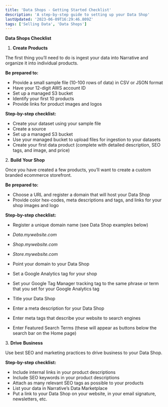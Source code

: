 ```yaml
---
title: 'Data Shops - Getting Started Checklist'
description: 'A step-by-step guide to setting up your Data Shop'
lastUpdated: '2023-06-09T16:29:46.809Z'
tags: ['Selling Data', 'Data Shops']
---
```

**Data Shops Checklist** 

1.  **Create Products** 

The first thing you’ll need to do is ingest your data into Narrative and organize it into individual products.

**Be prepared to:**

*   Provide a small sample file (10-100 rows of data) in CSV or JSON format
*   Have your 12-digit AWS account ID
*   Set up a managed S3 bucket 
*   Identify your first 10 products
*   Provide links for product images and logos

**Step-by-step checklist:**

*   Create your dataset using your sample file 
*   Create a source
*   Set up a managed S3 bucket
*   Use your managed bucket to upload files for ingestion to your datasets
*   Create your first data product (complete with detailed description, SEO tags, and image, and price)  
      
    

2\. **Build** **Your Shop**  
  

Once you have created a few products, you’ll want to create a custom branded ecommerce storefront.

  

**Be prepared to:**

*   Choose a URL and register a domain that will host your Data Shop
*   Provide color hex-codes, meta descriptions and tags, and links for your shop images and logo 

**Step-by-step checklist:**

*   Register a unique domain name (see Data Shop examples below)

*   _Data.mywebsite.com_

*   _Shop.mywebsite.com_

*   _Store.mywebsite.com_

*   Point your domain to your Data Shop 
*   Set a Google Analytics tag for your shop
*   Set your Google Tag Manager tracking tag to the same phrase or term that you set for your Google Analytics tag
*   Title your Data Shop
*   Enter a meta description for your Data Shop
*   Enter meta tags that describe your website to search engines
*   Enter Featured Search Terms (these will appear as buttons below the search bar on the Home page)  
      
    

3\. **Drive** **Business**   
  

Use best SEO and marketing practices to drive business to your Data Shop.

  

**Step-by-step checklist:**

*   Include internal links in your product descriptions 
*   Include SEO keywords in your product descriptions
*   Attach as many relevant SEO tags as possible to your products
*   List your data in Narrative’s Data Marketplace
*   Put a link to your Data Shop on your website, in your email signature, newsletters, etc.
